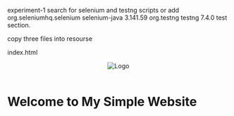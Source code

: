 experiment-1
search for selenium and testng scripts or add
 <dependencies>
 <dependency>
 <groupId>org.seleniumhq.selenium</groupId>
 <artifactId>selenium-java</artifactId>
 <version>3.141.59</version>
 </dependency>
 <dependency>
 <groupId>org.testng</groupId>
 <artifactId>testng</artifactId>
 <version>7.4.0</version>
 <scope>test</scope>
 <dependencies> section.
 </dependency>
  </dependencies>
  
  copy three files into resourse
  
  index.html
  <!DOCTYPE html>
<html lang="en">
<head>
    <meta charset="UTF-8">
    <meta name="viewport" content="width=device-width, initial-scale=1.0">
    <title>My Simple Website</title>
    <link rel="stylesheet" href="style.css">
 </head>
<body>
<header>
    <img src="logo.png" alt="Logo">
</header>
<h1>Welcome to My Simple Website</h1>
</body>
</html>

